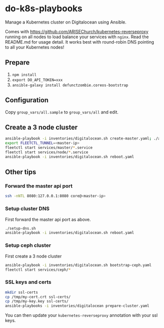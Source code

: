 # do-k8s-playbooks

Manage a Kubernetes cluster on Digitalocean using Ansible.

Comes with https://github.com/ARISEChurch/kubernetes-reverseproxy running on all
nodes to load balance your services with `nginx`. Read the README.md for usage
detail. It works best with round-robin DNS pointing to all your Kubernetes
nodes!

## Prepare

1. `npm install`
2. `export DO_API_TOKEN=xxx`
3. `ansible-galaxy install defunctzombie.coreos-bootstrap`

## Configuration

Copy `group_vars/all.sample` to `group_vars/all` and edit.

## Create a 3 node cluster

```sh
ansible-playbook -i inventories/digitalocean.sh create-master.yaml; ./add-node.sh; ./add-node.sh; ./add-node.sh
export FLEETCTL_TUNNEL=<master-ip>
fleetctl start services/master/*.service
fleetctl start services/node/*.service
ansible-playbook -i inventories/digitalocean.sh reboot.yaml
```

## Other tips

### Forward the master api port

```sh
ssh -nNTL 8080:127.0.0.1:8080 core@<master-ip>
```

### Setup cluster DNS

First forward the master api port as above.

```sh
./setup-dns.sh
ansible-playbook -i inventories/digitalocean.sh reboot.yaml
```

### Setup ceph cluster

First create a 3 node cluster

```sh
ansible-playbook -i inventories/digitalocean.sh bootstrap-ceph.yaml
fleetctl start services/ceph/*
```

### SSL keys and certs

```sh
mkdir ssl-certs
cp /tmp/my-cert.crt ssl-certs/
cp /tmp/my-key.key ssl-certs/
ansible-playbooks -i inventories/digitalocean prepare-cluster.yaml
```

You can then update your `kubernetes-reverseproxy` annotation with your ssl
keys.
